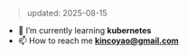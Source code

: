 
<!--
**kincoy/kincoy** is a ✨ _special_ ✨ repository because its `README.md` (this file) appears on your GitHub profile.

Here are some ideas to get you started:

- 🔭 I’m currently working on ...
- 🌱 I’m currently learning ...
- 👯 I’m looking to collaborate on ...
- 🤔 I’m looking for help with ...
- 💬 Ask me about ...
- 📫 How to reach me: ...
- 😄 Pronouns: ...
- ⚡ Fun fact: ...
优秀模板： kautukkundan/Awesome-Profile-README-templates
统计工具： anuraghazra/github-readme-stats
模板生成器：GitHub Profile README Generator
-->
> updated: 2025-08-15
- 🌱 I’m currently learning **kubernetes**
- 📫 How to reach me **kincoyao@gmail.com**
